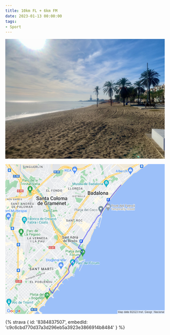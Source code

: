 ```yaml
---
title: 10km FL + 6km FM
date: 2023-01-13 00:00:00
tags:
- Sport
---
```


![](images/IMG_1164.jpg)

![](images/20230113-activity-map.png)

{% strava { id: '8384837507', embedId: 'c9c6cbd770d37a3d296eb5a3923e3866914b8484' } %}